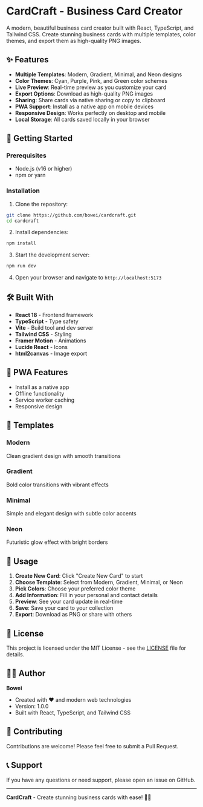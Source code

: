 # CardCraft - Business Card Creator

A modern, beautiful business card creator built with React, TypeScript, and Tailwind CSS. Create stunning business cards with multiple templates, color themes, and export them as high-quality PNG images.

## ✨ Features

- **Multiple Templates**: Modern, Gradient, Minimal, and Neon designs
- **Color Themes**: Cyan, Purple, Pink, and Green color schemes
- **Live Preview**: Real-time preview as you customize your card
- **Export Options**: Download as high-quality PNG images
- **Sharing**: Share cards via native sharing or copy to clipboard
- **PWA Support**: Install as a native app on mobile devices
- **Responsive Design**: Works perfectly on desktop and mobile
- **Local Storage**: All cards saved locally in your browser

## 🚀 Getting Started

### Prerequisites

- Node.js (v16 or higher)
- npm or yarn

### Installation

1. Clone the repository:
```bash
git clone https://github.com/bowei/cardcraft.git
cd cardcraft
```

2. Install dependencies:
```bash
npm install
```

3. Start the development server:
```bash
npm run dev
```

4. Open your browser and navigate to `http://localhost:5173`

## 🛠️ Built With

- **React 18** - Frontend framework
- **TypeScript** - Type safety
- **Vite** - Build tool and dev server
- **Tailwind CSS** - Styling
- **Framer Motion** - Animations
- **Lucide React** - Icons
- **html2canvas** - Image export

## 📱 PWA Features

- Install as a native app
- Offline functionality
- Service worker caching
- Responsive design

## 🎨 Templates

### Modern
Clean gradient design with smooth transitions

### Gradient
Bold color transitions with vibrant effects

### Minimal
Simple and elegant design with subtle color accents

### Neon
Futuristic glow effect with bright borders

## 🎯 Usage

1. **Create New Card**: Click "Create New Card" to start
2. **Choose Template**: Select from Modern, Gradient, Minimal, or Neon
3. **Pick Colors**: Choose your preferred color theme
4. **Add Information**: Fill in your personal and contact details
5. **Preview**: See your card update in real-time
6. **Save**: Save your card to your collection
7. **Export**: Download as PNG or share with others

## 📄 License

This project is licensed under the MIT License - see the [LICENSE](LICENSE) file for details.

## 👨‍💻 Author

**Bowei**

- Created with ❤️ and modern web technologies
- Version: 1.0.0
- Built with React, TypeScript, and Tailwind CSS

## 🤝 Contributing

Contributions are welcome! Please feel free to submit a Pull Request.

## 📞 Support

If you have any questions or need support, please open an issue on GitHub.

---

**CardCraft** - Create stunning business cards with ease! 🎨✨ 